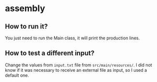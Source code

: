 # assembly

## How to run it?
You just need to run the Main class, it will print the production lines.

## How to test a different input?
Change the values from `input.txt` file from `src/main/resources/`. I did not know if it was necessary to receive an external file as input, so I used a default one.
